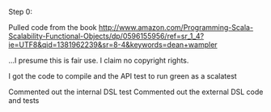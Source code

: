 Step 0:

Pulled code from the book http://www.amazon.com/Programming-Scala-Scalability-Functional-Objects/dp/0596155956/ref=sr_1_4?ie=UTF8&qid=1381962239&sr=8-4&keywords=dean+wampler

...I presume this is fair use.  I claim no copyright rights.

I got the code to compile and the API test to run green as a scalatest

Commented out the internal DSL test
Commented out the external DSL code and tests

